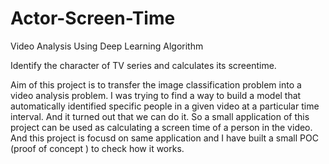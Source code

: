 # Actor-Screen-Time
Video Analysis Using Deep Learning Algorithm

Identify the character of TV series and calculates its screentime.

Aim of this project is to transfer the image classification problem into a video analysis problem. I was trying to find a way to build a model that automatically identified specific people in a given video at a particular time interval. And it turned out that we can do it.
So a small application of this project can be used as calculating a screen time of a person in the video. And this project is focusd on same application and I have built a small POC (proof of concept ) to check how it works.
